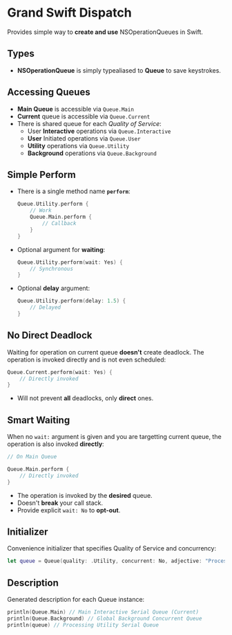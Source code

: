 Grand Swift Dispatch
==================

Provides simple way to **create and use** NSOperationQueues in Swift.


## Types
  - **NSOperationQueue** is simply typealiased to **Queue** to save keystrokes.


## Accessing Queues
  - **Main Queue** is accessible via `Queue.Main`
  - **Current** queue is accessible via `Queue.Current`
  - There is shared queue for each *Quality of Service*:
    - User **Interactive** operations via `Queue.Interactive`
    - **User** Initiated operations via `Queue.User`
    - **Utility** operations via `Queue.Utility`
    - **Background** operations via `Queue.Background`


## Simple Perform
  - There is a single method name **`perform`**:
    
    ```swift
    Queue.Utility.perform {
        // Work
        Queue.Main.perform {
            // Callback
        }
    }
    ```

  - Optional argument for **waiting**:
    
    ```swift
    Queue.Utility.perform(wait: Yes) {
        // Synchronous
    }
    ```
    
  - Optional **delay** argument:
    
    ```swift
    Queue.Utility.perform(delay: 1.5) {
        // Delayed
    }
    ```


## No Direct Deadlock
Waiting for operation on current queue **doesn't** create deadlock. The operation is invoked directly and is not even scheduled:
    
```swift
Queue.Current.perform(wait: Yes) {
    // Directly invoked
}
```

  - Will not prevent **all** deadlocks, only **direct** ones.


## Smart Waiting
When no `wait:` argument is given and you are targetting current queue, the operation is also invoked **directly**:

```swift
// On Main Queue

Queue.Main.perform {
    // Directly invoked
}
```

  - The operation is invoked by the **desired** queue.
  - Doesn't **break** your call stack.
  - Provide explicit `wait: No` to **opt-out**.
    

## Initializer
Convenience initializer that specifies Quality of Service and concurrency:

```swift
let queue = Queue(quality: .Utility, concurrent: No, adjective: "Processing")
```


## Description
Generated description for each Queue instance:

```swift
println(Queue.Main) // Main Interactive Serial Queue (Current)
println(Queue.Background) // Global Background Concurrent Queue
println(queue) // Processing Utility Serial Queue
```

